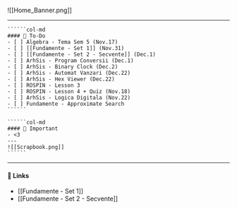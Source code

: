 ![[Home_Banner.png]]

---
```````col
``````col-md
#### 🍁 To-Do
- [ ] Algebra - Tema Sem 5 (Nov.17)
- [ ] [[Fundamente - Set 1]] (Nov.31)
- [ ] [[Fundamente - Set 2 - Secvente]] (Dec.1)
- [ ] ArhSis - Program Conversii (Dec.1)
- [ ] ArhSis - Binary Clock (Dec.2)
- [ ] ArhSis - Automat Vanzari (Dec.22)
- [ ] ArhSis - Hex Viewer (Dec.22)
- [ ] ROSPIN - Lesson 3
- [ ] ROSPIN - Lesson 4 + Quiz (Nov.18)
- [ ] ArhSis - Logica Digitala (Nov.22)
- [ ] Fundamente - Approximate Search
``````

``````col-md
#### 🍂 Important
- <3
---
![[Scrapbook.png]]
``````
```````
---
#### 🍎 Links
- [[Fundamente - Set 1]]
- [[Fundamente - Set 2 - Secvente]]
